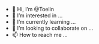 - 👋 Hi, I’m @Toelin
- 👀 I’m interested in ...
- 🌱 I’m currently learning ...
- 💞️ I’m looking to collaborate on ...
- 📫 How to reach me ...

<!---
Toelin/Toelin is a ✨ special ✨ repository because its `README.md` (this file) appears on your GitHub profile.
You can click the Preview link to take a look at your changes.
--->
